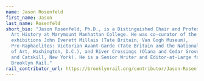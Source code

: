 ```yaml
---
name: Jason Rosenfeld
first_name: Jason
last_name: Rosenfeld
short_bio: "Jason Rosenfeld, Ph.D., is a Distinguished Chair and Professor of
  Art History at Marymount Manhattan College. He was co-curator of the
  exhibitions John Everett Millais (Tate Britain, Van Gogh Museum),
  Pre-Raphaelites: Victorian Avant-Garde (Tate Britain and the National Gallery
  of Art, Washington, D.C.), and River Crossings (Olana and Cedar Grove, Hudson
  and Catskill, New York). He is a Senior Writer and Editor-at-Large for the
  Brooklyn Rail."
rail_contributor_url: https://brooklynrail.org/contributor/Jason-Rosenfeld
---
```

